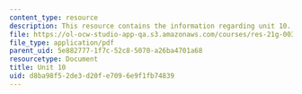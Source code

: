 ```yaml
---
content_type: resource
description: This resource contains the information regarding unit 10.
file: https://ol-ocw-studio-app-qa.s3.amazonaws.com/courses/res-21g-003-learning-chinese-a-foundation-course-in-mandarin-spring-2011/d8ba98f52de3d20fe7096e9f1fb74839_MITRES_21G_003S11_unit10.pdf
file_type: application/pdf
parent_uid: 5e882777-1f7c-52c8-5070-a26ba4701a68
resourcetype: Document
title: Unit 10
uid: d8ba98f5-2de3-d20f-e709-6e9f1fb74839
---
```

